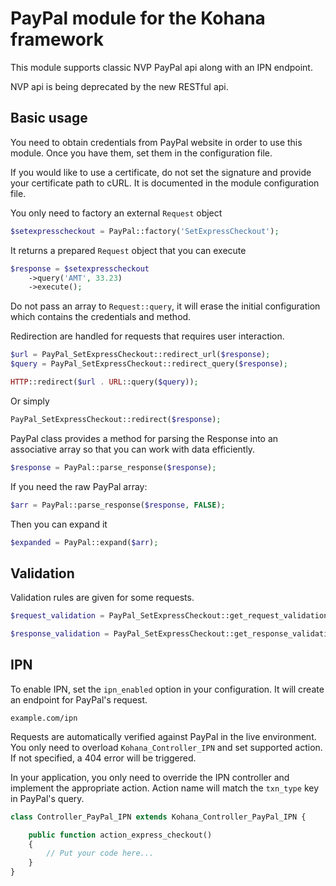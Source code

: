 PayPal module for the Kohana framework
======================================

This module supports classic NVP PayPal api along with an IPN endpoint.

NVP api is being deprecated by the new RESTful api.

Basic usage
-----------
You need to obtain credentials from PayPal website in order to use this module.
Once you have them, set them in the configuration file.

If you would like to use a certificate, do not set the signature and provide 
your certificate path to cURL. It is documented in the module configuration 
file.

You only need to factory an external `Request` object
```php
$setexpresscheckout = PayPal::factory('SetExpressCheckout');
```

It returns a prepared `Request` object that you can execute
```php
$response = $setexpresscheckout
    ->query('AMT', 33.23)
    ->execute();
```

Do not pass an array to `Request::query`, it will erase the initial configuration
which contains the credentials and method.

Redirection are handled for requests that requires user interaction.
```php
$url = PayPal_SetExpressCheckout::redirect_url($response);
$query = PayPal_SetExpressCheckout::redirect_query($response);

HTTP::redirect($url . URL::query($query));
```

Or simply
```php
PayPal_SetExpressCheckout::redirect($response);
```

PayPal class provides a method for parsing the Response into an associative 
array so that you can work with data efficiently. 
```php
$response = PayPal::parse_response($response);
```

If you need the raw PayPal array:
```php
$arr = PayPal::parse_response($response, FALSE);
```

Then you can expand it
```php
$expanded = PayPal::expand($arr);
```

Validation
----------
Validation rules are given for some requests.
```php
$request_validation = PayPal_SetExpressCheckout::get_request_validation($request);

$response_validation = PayPal_SetExpressCheckout::get_response_validation($response);
```

IPN
---
To enable IPN, set the `ipn_enabled` option in your configuration. It will create 
an endpoint for PayPal's request.

    example.com/ipn

Requests are automatically verified against PayPal in the live environment. You only 
need to overload `Kohana_Controller_IPN` and set supported action. If not specified, 
a 404 error will be triggered.

In your application, you only need to override the IPN controller and implement
the appropriate action. Action name will match the `txn_type` key in PayPal's 
query.
```php
class Controller_PayPal_IPN extends Kohana_Controller_PayPal_IPN {

    public function action_express_checkout() 
    {
        // Put your code here...
    }
}
```
